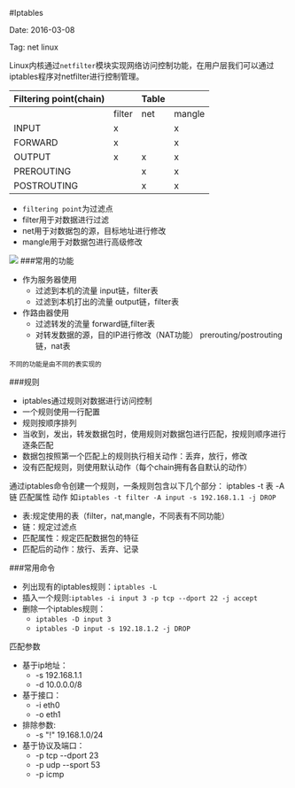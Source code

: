 #Iptables

Date: 2016-03-08

Tag: net linux

Linux内核通过`netfilter`模块实现网络访问控制功能，在用户层我们可以通过iptables程序对netfilter进行控制管理。

| Filtering point(chain)| |Table |  |
| -- | -- | -- | -- |
| | filter |  net  |mangle |
| INPUT| x |   | x |
| FORWARD| x |   | x |
| OUTPUT | x | x | x |
| PREROUTING |  |x | x |
| POSTROUTING |  | x | x |

* `filtering point`为过滤点
*  filter用于对数据进行过滤
*  net用于对数据包的源，目标地址进行修改
*  mangle用于对数据包进行高级修改


![](http://ww1.sinaimg.cn/mw1024/4a3f01ffjw1f1pehipkqbj20d209jq3g.jpg)
###常用的功能
* 作为服务器使用
  * 过滤到本机的流量  input链，filter表
  * 过滤到本机打出的流量  output链，filter表
* 作路由器使用
  * 过滤转发的流量  forward链,filter表
  * 对转发数据的源，目的IP进行修改（NAT功能） prerouting/postrouting链，nat表

`不同的功能是由不同的表实现的`

###规则

* iptables通过规则对数据进行访问控制
* 一个规则使用一行配置
* 规则按顺序排列
* 当收到，发出，转发数据包时，使用规则对数据包进行匹配，按规则顺序进行逐条匹配
* 数据包按照第一个匹配上的规则执行相关动作：丢弃，放行，修改
* 没有匹配规则，则使用默认动作（每个chain拥有各自默认的动作）

通过iptables命令创建一个规则，一条规则包含以下几个部分：
iptables -t 表 -A 链  匹配属性  动作
如`iptables -t filter -A input -s 192.168.1.1 -j DROP`
* 表:规定使用的表（filter，nat,mangle，不同表有不同功能）
* 链：规定过滤点
* 匹配属性：规定匹配数据包的特征
* 匹配后的动作：放行、丢弃、记录

###常用命令

* 列出现有的iptables规则：`iptables -L`
* 插入一个规则:`iptables -i input 3 -p tcp --dport 22 -j accept`
* 删除一个iptables规则：
  * `iptables -D input 3`
  * `iptables -D input -s 192.18.1.2 -j DROP`

匹配参数
* 基于ip地址：
  * -s 192.168.1.1
  * -d 10.0.0.0/8
* 基于接口：
  * -i eth0
  * -o eth1
* 排除参数:
  * -s "!" 19.168.1.0/24
* 基于协议及端口：
  * -p tcp --dport 23
  * -p udp --sport 53
  * -p icmp
